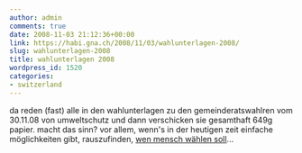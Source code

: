 ```yaml
---
author: admin
comments: true
date: 2008-11-03 21:12:36+00:00
link: https://habi.gna.ch/2008/11/03/wahlunterlagen-2008/
slug: wahlunterlagen-2008
title: wahlunterlagen 2008
wordpress_id: 1520
categories:
- switzerland
---
```


da reden (fast) alle in den wahlunterlagen zu den gemeinderatswahlren vom 30.11.08 von umweltschutz und dann verschicken sie gesamthaft 649g papier. macht das sinn? vor allem, wenn's in der heutigen zeit einfache möglichkeiten gibt, rauszufinden, [wen mensch wählen soll](http://www.smartvote.ch/)...



